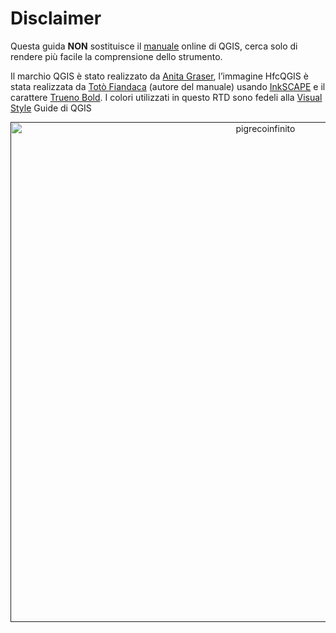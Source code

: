 # Disclaimer
 
Questa guida **NON** sostituisce il [manuale](https://qgis.org/it/docs/index.html#) online di QGIS, cerca solo di rendere più facile la comprensione dello strumento.

Il marchio QGIS è stato realizzato da [Anita Graser](https://twitter.com/underdarkGIS?lang=it), l’immagine HfcQGIS è stata realizzata da [Totò Fiandaca](https://twitter.com/totofiandaca) (autore del manuale) usando [InkSCAPE]() e il carattere [Trueno Bold](https://twitter.com/totofiandaca).
I colori utilizzati in questo RTD sono fedeli alla [Visual Style](https://www.qgis.org/en/site/getinvolved/styleguide.html#primary-colors) Guide di QGIS

<p align="center">
  <a href="" target="_blank"><img src="https://github.com/opendatasicilia/HfcQGIS-md/raw/main/docs/img/logo_hfc_2018.png" alt="pigrecoinfinito
"  width="800" class="immagonobox" title="“Logo realizzato da Totò Fiandaca"></a>
</p>
